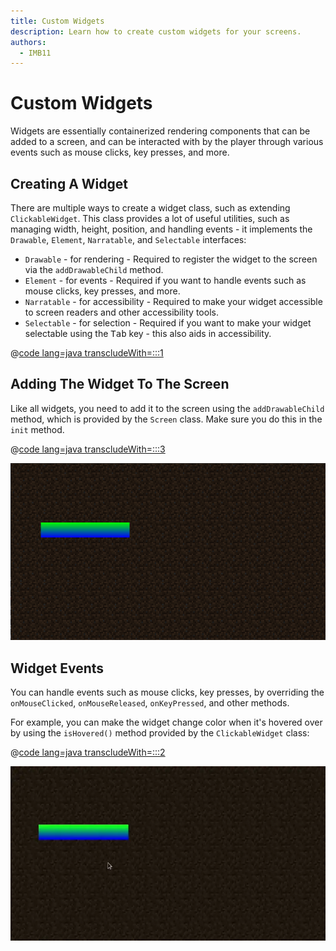 ```yaml
---
title: Custom Widgets
description: Learn how to create custom widgets for your screens.
authors:
  - IMB11
---
```


# Custom Widgets

Widgets are essentially containerized rendering components that can be added to a screen, and can be interacted with by the player through various events such as mouse clicks, key presses, and more.

## Creating A Widget

There are multiple ways to create a widget class, such as extending `ClickableWidget`. This class provides a lot of useful utilities, such as managing width, height, position, and handling events - it implements the `Drawable`, `Element`, `Narratable`, and `Selectable` interfaces:

- `Drawable` - for rendering - Required to register the widget to the screen via the `addDrawableChild` method.
- `Element` - for events - Required if you want to handle events such as mouse clicks, key presses, and more.
- `Narratable` - for accessibility - Required to make your widget accessible to screen readers and other accessibility tools.
- `Selectable` - for selection - Required if you want to make your widget selectable using the <kbd>Tab</kbd> key - this also aids in accessibility.

@[code lang=java transcludeWith=:::1](@/reference/latest/src/client/java/com/example/docs/rendering/screens/CustomWidget.java)

## Adding The Widget To The Screen

Like all widgets, you need to add it to the screen using the `addDrawableChild` method, which is provided by the `Screen` class. Make sure you do this in the `init` method.

@[code lang=java transcludeWith=:::3](@/reference/latest/src/client/java/com/example/docs/rendering/screens/CustomScreen.java)

![Custom widget on screen.](/assets/develop/rendering/gui/custom-widget-example.png)

## Widget Events

You can handle events such as mouse clicks, key presses, by overriding the `onMouseClicked`, `onMouseReleased`, `onKeyPressed`, and other methods.

For example, you can make the widget change color when it's hovered over by using the `isHovered()` method provided by the `ClickableWidget` class:

@[code lang=java transcludeWith=:::2](@/reference/latest/src/client/java/com/example/docs/rendering/screens/CustomWidget.java)

![Hover Event Example](/assets/develop/rendering/gui/custom-widget-events.webp)
